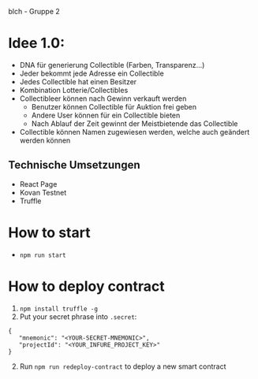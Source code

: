 blch - Gruppe 2
# Idee 1.0:
* DNA für generierung  Collectible (Farben, Transparenz...)
* Jeder bekommt jede Adresse ein Collectible
* Jedes Collectible hat einen Besitzer
* Kombination Lotterie/Collectibles
* Collectibleer können nach Gewinn verkauft werden
    * Benutzer können Collectible für Auktion frei geben
    * Andere User können für ein Collectible bieten
    * Nach Ablauf der Zeit gewinnt der Meistbietende das Collectible
* Collectible können Namen zugewiesen werden, welche auch geändert werden können

## Technische Umsetzungen
* React Page
* Kovan Testnet
* Truffle


# How to start

* `npm run start`


# How to deploy contract

1. `npm install truffle -g`
2. Put your secret phrase into `.secret`:
```
{
   "mnemonic": "<YOUR-SECRET-MNEMONIC>",
   "projectId": "<YOUR_INFURE_PROJECT_KEY>"
}
```
2. Run `npm run redeploy-contract` to deploy a new smart contract